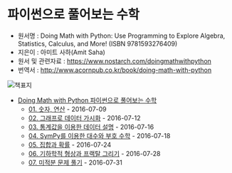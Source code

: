 # 파이썬으로 풀어보는 수학

- 원서명 : Doing Math with Python: Use Programming to Explore Algebra, Statistics, Calculus, and More! (ISBN 9781593276409)
- 지은이 : 아미트 사하(Amit Saha)
- 원서 및 관련자료 : <https://www.nostarch.com/doingmathwithpython>
- 번역서 : <http://www.acornpub.co.kr/book/doing-math-with-python>

![책표지](https://github.com/DevStarSJ/Study/blob/master/Blog/Python/DoingMathWithPython/image/cover.jpg?raw=true)

- [Doing Math with Python 파이썬으로 풀어보는 수학](.)
  - [01. 숫자, 연산](DoingMathWithPython.Ch01.ipynb) - 2016-07-09
  - [02. 그래프로 데이터 가시화](DoingMathWithPython.Ch02.ipynb) - 2016-07-12
  - [03. 통계값을 이용한 데이터 설명](DoingMathWithPython.Ch03.ipynb) - 2016-07-16
  - [04. SymPy를 이용한 대수와 부호 수학](DoingMathWithPython.Ch04.ipynb) - 2016-07-18
  - [05. 집합과 확률](DoingMathWithPython.Ch05.ipynb) - 2016-07-24
  - [06. 기하학적 형상과 프랙탈 그리기](DoingMathWithPython.Ch06.ipynb) - 2016-07-28
  - [07. 미적분 문제 풀기](DoingMathWithPython.Ch07.ipynb) - 2016-07-31
